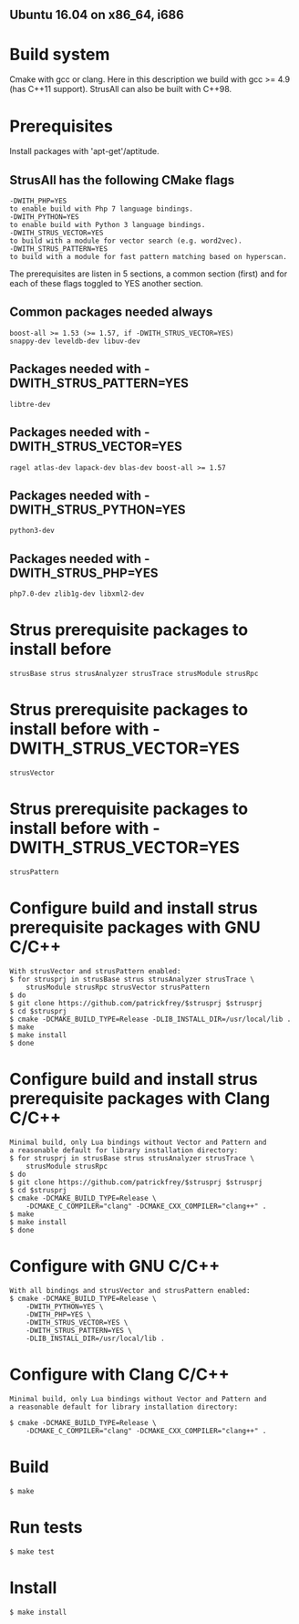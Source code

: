Ubuntu 16.04 on x86_64, i686
----------------------------

# Build system
Cmake with gcc or clang. Here in this description we build with 
gcc >= 4.9 (has C++11 support). StrusAll can also be built with C++98.

# Prerequisites
Install packages with 'apt-get'/aptitude.

## StrusAll has the following CMake flags
	-DWITH_PHP=YES
	to enable build with Php 7 language bindings.
	-DWITH_PYTHON=YES
	to enable build with Python 3 language bindings.
	-DWITH_STRUS_VECTOR=YES
	to build with a module for vector search (e.g. word2vec).
	-DWITH_STRUS_PATTERN=YES
	to build with a module for fast pattern matching based on hyperscan.

The prerequisites are listen in 5 sections, a common section (first) and for
each of these flags toggled to YES another section.

## Common packages needed always
	boost-all >= 1.53 (>= 1.57, if -DWITH_STRUS_VECTOR=YES)
	snappy-dev leveldb-dev libuv-dev

## Packages needed with -DWITH_STRUS_PATTERN=YES
	libtre-dev

## Packages needed with -DWITH_STRUS_VECTOR=YES
	ragel atlas-dev lapack-dev blas-dev boost-all >= 1.57

## Packages needed with -DWITH_STRUS_PYTHON=YES
	python3-dev

## Packages needed with -DWITH_STRUS_PHP=YES
	php7.0-dev zlib1g-dev libxml2-dev

# Strus prerequisite packages to install before
	strusBase strus strusAnalyzer strusTrace strusModule strusRpc  

# Strus prerequisite packages to install before with -DWITH_STRUS_VECTOR=YES
	strusVector

# Strus prerequisite packages to install before with -DWITH_STRUS_VECTOR=YES
	strusPattern

# Configure build and install strus prerequisite packages with GNU C/C++
	With strusVector and strusPattern enabled:
	$ for strusprj in strusBase strus strusAnalyzer strusTrace \
		strusModule strusRpc strusVector strusPattern
	$ do
	$ git clone https://github.com/patrickfrey/$strusprj $strusprj
	$ cd $strusprj
	$ cmake -DCMAKE_BUILD_TYPE=Release -DLIB_INSTALL_DIR=/usr/local/lib .
	$ make
	$ make install
	$ done

# Configure build and install strus prerequisite packages with Clang C/C++
	Minimal build, only Lua bindings without Vector and Pattern and
	a reasonable default for library installation directory:
	$ for strusprj in strusBase strus strusAnalyzer strusTrace \
		strusModule strusRpc
	$ do
	$ git clone https://github.com/patrickfrey/$strusprj $strusprj
	$ cd $strusprj
	$ cmake -DCMAKE_BUILD_TYPE=Release \
		-DCMAKE_C_COMPILER="clang" -DCMAKE_CXX_COMPILER="clang++" .
	$ make
	$ make install
	$ done

# Configure with GNU C/C++
	With all bindings and strusVector and strusPattern enabled:
	$ cmake -DCMAKE_BUILD_TYPE=Release \
		-DWITH_PYTHON=YES \
		-DWITH_PHP=YES \
		-DWITH_STRUS_VECTOR=YES \
		-DWITH_STRUS_PATTERN=YES \
		-DLIB_INSTALL_DIR=/usr/local/lib .

# Configure with Clang C/C++
	Minimal build, only Lua bindings without Vector and Pattern and
	a reasonable default for library installation directory:

	$ cmake -DCMAKE_BUILD_TYPE=Release \
		-DCMAKE_C_COMPILER="clang" -DCMAKE_CXX_COMPILER="clang++" .

# Build
	$ make

# Run tests
	$ make test

# Install
	$ make install

